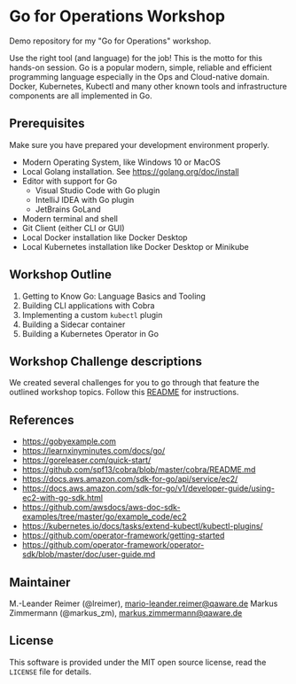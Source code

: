 # Go for Operations Workshop

Demo repository for my "Go for Operations" workshop.

Use the right tool (and language) for the job! This is the motto for this hands-on
session. Go is a popular modern, simple, reliable and efficient programming language
especially in the Ops and Cloud-native domain. Docker, Kubernetes, Kubectl and many
other known tools and infrastructure components are all implemented in Go.


## Prerequisites

Make sure you have prepared your development environment properly.

- Modern Operating System, like Windows 10 or MacOS
- Local Golang installation. See https://golang.org/doc/install
- Editor with support for Go
    - Visual Studio Code with Go plugin
    - IntelliJ IDEA with Go plugin
    - JetBrains GoLand
- Modern terminal and shell
- Git Client (either CLI or GUI)
- Local Docker installation like Docker Desktop
- Local Kubernetes installation like Docker Desktop or Minikube

## Workshop Outline

1. Getting to Know Go: Language Basics and Tooling
2. Building CLI applications with Cobra
3. Implementing a custom `kubectl` plugin
4. Building a Sidecar container
5. Building a Kubernetes Operator in Go

## Workshop Challenge descriptions

We created several challenges for you to go through that feature the outlined workshop topics. 
Follow this [README](workshop/README.md) for instructions.

## References

- https://gobyexample.com
- https://learnxinyminutes.com/docs/go/
- https://goreleaser.com/quick-start/
- https://github.com/spf13/cobra/blob/master/cobra/README.md
- https://docs.aws.amazon.com/sdk-for-go/api/service/ec2/
- https://docs.aws.amazon.com/sdk-for-go/v1/developer-guide/using-ec2-with-go-sdk.html
- https://github.com/awsdocs/aws-doc-sdk-examples/tree/master/go/example_code/ec2
- https://kubernetes.io/docs/tasks/extend-kubectl/kubectl-plugins/
- https://github.com/operator-framework/getting-started
- https://github.com/operator-framework/operator-sdk/blob/master/doc/user-guide.md

## Maintainer

M.-Leander Reimer (@lreimer), <mario-leander.reimer@qaware.de>
Markus Zimmermann (@markus_zm), <markus.zimmermann@qaware.de>

## License

This software is provided under the MIT open source license, read the `LICENSE`
file for details.
